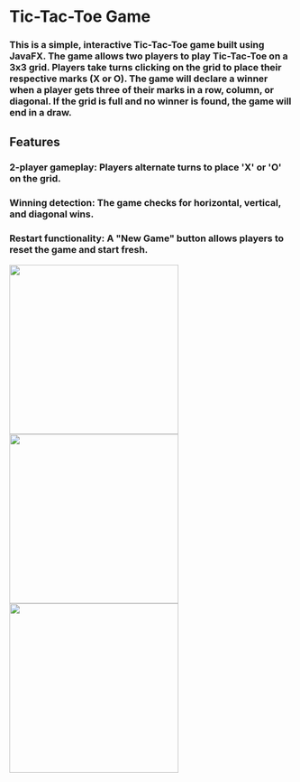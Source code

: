  
# Tic-Tac-Toe Game
### This is a simple, interactive Tic-Tac-Toe game built using JavaFX. The game allows two players to play Tic-Tac-Toe on a 3x3 grid. Players take turns clicking on the grid to place their respective marks (X or O). The game will declare a winner when a player gets three of their marks in a row, column, or diagonal. If the grid is full and no winner is found, the game will end in a draw.

## Features
###  2-player gameplay: Players alternate turns to place 'X' or 'O' on the grid.
### Winning detection: The game checks for horizontal, vertical, and diagonal wins.
### Restart functionality: A "New Game" button allows players to reset the game and start fresh.

<img src="https://github.com/user-attachments/assets/da5d7d93-b1ab-4c78-8dc8-d0d0e3d55285" width="300"/>

<img src="https://github.com/user-attachments/assets/33263464-a5e1-48aa-a6fa-6101f4505faf" width="300"/>

<img src="https://github.com/user-attachments/assets/00c6e95a-6af6-4f09-959e-ae2cb9677d27" width="300"/>
 




